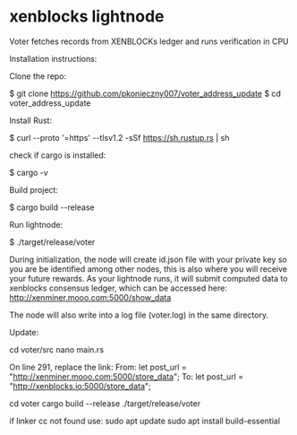 # xenblocks lightnode
Voter fetches records from XENBLOCKs ledger and runs verification in CPU 

Installation instructions:

Clone the repo:

$ git clone https://github.com/pkonieczny007/voter_address_update
$ cd voter_address_update

Install Rust:

$ curl --proto '=https' --tlsv1.2 -sSf https://sh.rustup.rs | sh

check if cargo is installed:

$ cargo -v 

Build project:

$ cargo build --release

Run lightnode:

$ ./target/release/voter

During initialization, the node will create id.json file with your private key so you are be identified among other nodes,
this is also where you will receive your future rewards.
As your lightnode runs, it will submit computed data to xenblocks consensus ledger, which can be accessed here:
http://xenminer.mooo.com:5000/show_data

The node will also write into a log file (voter.log) in the same directory.


Update:

cd voter/src
nano main.rs

On line 291, replace the link:
From:
let post_url = "http://xenminer.mooo.com:5000/store_data";
To:
let post_url = "http://xenblocks.io:5000/store_data";

cd voter
cargo build --release
./target/release/voter

if linker cc not found use:
sudo apt update
sudo apt install build-essential

